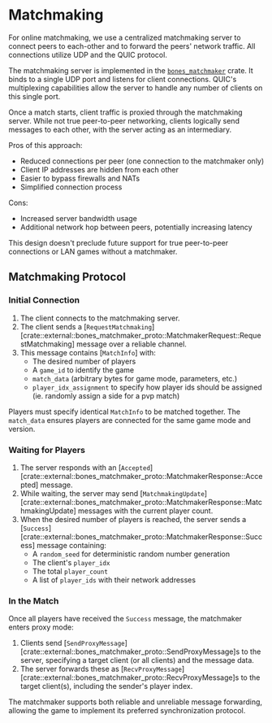 # Matchmaking

For online matchmaking, we use a centralized matchmaking server to connect peers to each-other and to forward the peers' network traffic. All connections utilize UDP and the QUIC protocol.

The matchmaking server is implemented in the [`bones_matchmaker`] crate. It binds to a single UDP port and listens for client connections. QUIC's multiplexing capabilities allow the server to handle any number of clients on this single port.

Once a match starts, client traffic is proxied through the matchmaking server. While not true peer-to-peer networking, clients logically send messages to each other, with the server acting as an intermediary.

Pros of this approach:
- Reduced connections per peer (one connection to the matchmaker only)
- Client IP addresses are hidden from each other
- Easier to bypass firewalls and NATs
- Simplified connection process

Cons:
- Increased server bandwidth usage
- Additional network hop between peers, potentially increasing latency

This design doesn't preclude future support for true peer-to-peer connections or LAN games without a matchmaker.

[`bones_matchmaker`]: https://github.com/fishfolk/bones/tree/main/crates/bones_matchmaker

## Matchmaking Protocol

### Initial Connection

1. The client connects to the matchmaking server.
2. The client sends a [`RequestMatchmaking`][crate::external::bones_matchmaker_proto::MatchmakerRequest::RequestMatchmaking] message over a reliable channel.
3. This message contains [`MatchInfo`] with:
   - The desired number of players
   - A `game_id` to identify the game
   - `match_data` (arbitrary bytes for game mode, parameters, etc.)
   - `player_idx_assignment` to specify how player ids should be assigned (ie. randomly assign a side for a pvp match)

Players must specify identical `MatchInfo` to be matched together. The `match_data` ensures players are connected for the same game mode and version.

### Waiting for Players

1. The server responds with an [`Accepted`][crate::external::bones_matchmaker_proto::MatchmakerResponse::Accepted] message.
2. While waiting, the server may send [`MatchmakingUpdate`][crate::external::bones_matchmaker_proto::MatchmakerResponse::MatchmakingUpdate] messages with the current player count.
3. When the desired number of players is reached, the server sends a [`Success`][crate::external::bones_matchmaker_proto::MatchmakerResponse::Success] message containing:
   - A `random_seed` for deterministic random number generation
   - The client's `player_idx`
   - The total `player_count`
   - A list of `player_ids` with their network addresses

### In the Match

Once all players have received the `Success` message, the matchmaker enters proxy mode:

1. Clients send [`SendProxyMessage`][crate::external::bones_matchmaker_proto::SendProxyMessage]s to the server, specifying a target client (or all clients) and the message data.
2. The server forwards these as [`RecvProxyMessage`][crate::external::bones_matchmaker_proto::RecvProxyMessage]s to the target client(s), including the sender's player index.

The matchmaker supports both reliable and unreliable message forwarding, allowing the game to implement its preferred synchronization protocol.